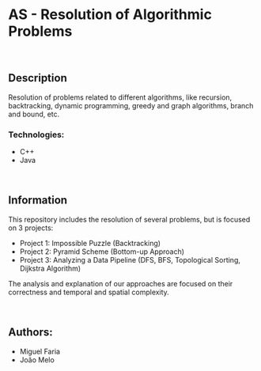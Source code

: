 # AS - Resolution of Algorithmic Problems

<br>

## Description
Resolution of problems related to different algorithms, like recursion, backtracking, dynamic programming, greedy and graph algorithms, branch and bound, etc. 

### Technologies:
- C++
- Java

<br>

## Information
This repository includes the resolution of several problems, but is focused on 3 projects:
- Project 1: Impossible Puzzle (Backtracking)
- Project 2: Pyramid Scheme (Bottom-up Approach)
- Project 3: Analyzing a Data Pipeline (DFS, BFS, Topological Sorting, Dijkstra Algorithm)

The analysis and explanation of our approaches are focused on their correctness and temporal and spatial complexity.

<br>

## Authors: 
- Miguel Faria
- João Melo